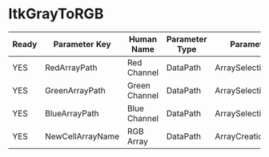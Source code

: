 # ItkGrayToRGB #

| Ready | Parameter Key | Human Name | Parameter Type | Parameter Class |
|-------|---------------|------------|-----------------|----------------|
| YES | RedArrayPath | Red Channel | DataPath | ArraySelectionParameter |
| YES | GreenArrayPath | Green Channel | DataPath | ArraySelectionParameter |
| YES | BlueArrayPath | Blue Channel | DataPath | ArraySelectionParameter |
| YES | NewCellArrayName | RGB Array | DataPath | ArrayCreationParameter |
